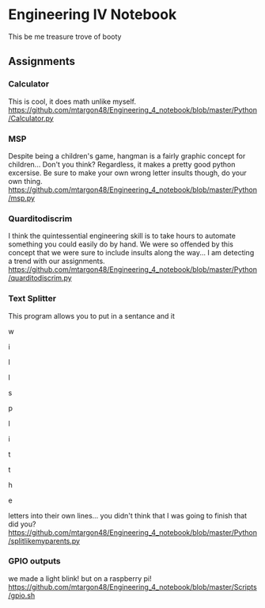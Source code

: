 # Engineering IV Notebook
This be me treasure trove of booty
## Assignments
### Calculator
This is cool, it does math unlike myself.
https://github.com/mtargon48/Engineering_4_notebook/blob/master/Python/Calculator.py
### MSP
Despite being a children's game, hangman is a fairly graphic concept for children... Don't you think?  Regardless, it makes a pretty good python excersise.  Be sure to make your own wrong letter insults though, do your own thing.
https://github.com/mtargon48/Engineering_4_notebook/blob/master/Python/msp.py
### Quarditodiscrim
I think the quintessential engineering skill is to take hours to automate something you could easily do by hand.  We were so offended by this concept that we were sure to include insults along the way... I am detecting a trend with our assignments.
https://github.com/mtargon48/Engineering_4_notebook/blob/master/Python/quarditodiscrim.py
### Text Splitter
This program allows you to put in a sentance and it

w

i

l

l


s

p

l

i

t


t

h

e

letters into their own lines... you didn't think that I was going to finish that did you?
https://github.com/mtargon48/Engineering_4_notebook/blob/master/Python/splitlikemyparents.py
### GPIO outputs
we made a light blink! but on a raspberry pi!
https://github.com/mtargon48/Engineering_4_notebook/blob/master/Scripts/gpio.sh
